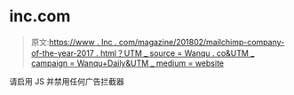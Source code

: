 # inc.com

> 原文:[https://www . Inc . com/magazine/201802/mailchimp-company-of-the-year-2017 . html？UTM _ source = Wanqu . co&UTM _ campaign = Wanqu+Daily&UTM _ medium = website](https://www.inc.com/magazine/201802/mailchimp-company-of-the-year-2017.html?utm_source=wanqu.co&utm_campaign=Wanqu+Daily&utm_medium=website)

请启用 JS 并禁用任何广告拦截器